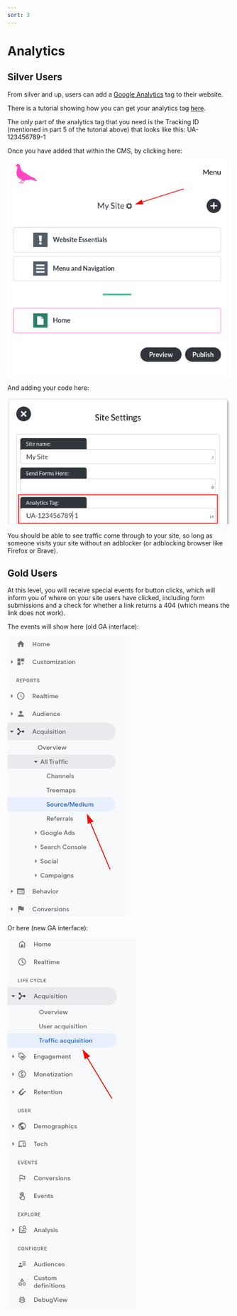 ```yaml
---
sort: 3
---
```


# Analytics

## Silver Users

From silver and up, users can add a [Google Analytics](https://analytics.google.com/analytics/web/) tag to their website.

There is a tutorial showing how you can get your analytics tag [here](https://support.google.com/analytics/answer/1008080).

The only part of the analytics tag that you need is the Tracking ID (mentioned in part 5 of the tutorial above) that looks like this: UA-123456789-1

Once you have added that within the CMS, by clicking here:

![Image of site settings](https://raw.githubusercontent.com/pinkpigeondocs/Pink-Pigeon-Documentation/master/docs/8_Technical/images/site_settings.png)

And adding your code here:

![Image of site settings](https://raw.githubusercontent.com/pinkpigeondocs/Pink-Pigeon-Documentation/master/docs/8_Technical/images/site_settings_analytics.png)


You should be able to see traffic come through to your site, so long as someone visits your site without an adblocker (or adblocking browser like Firefox or Brave).

## Gold Users

At this level, you will receive special events for button clicks, which will inform you of where on your site users have clicked, including form submissions and a check for whether a link returns a 404 (which means the link does not work).

The events will show here (old GA interface):

![Image of google analytics traffic sources in old interface](https://raw.githubusercontent.com/pinkpigeondocs/Pink-Pigeon-Documentation/master/docs/8_Technical/images/ga_traffic_sources.png)

Or here (new GA interface):

![Image of google analytics traffic sources in new interface](https://raw.githubusercontent.com/pinkpigeondocs/Pink-Pigeon-Documentation/master/docs/8_Technical/images/ga_traffic_sources_new.png)

